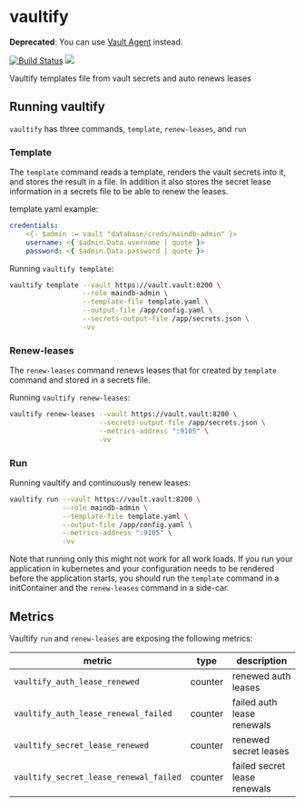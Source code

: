 # vaultify

**Deprecated**: You can use [Vault Agent](https://developer.hashicorp.com/vault/docs/agent-and-proxy/agent) instead.



[![Build Status](https://travis-ci.org/ahilsend/vaultify.svg?branch=master)](https://travis-ci.org/ahilsend/vaultify)
[![](https://img.shields.io/badge/docker%20build-automated-blue.svg)](https://hub.docker.com/r/ahilsend/vaultify "docker build - automated")

Vaultify templates file from vault secrets and auto renews leases

## Running vaultify

`vaultify` has three commands, `template`, `renew-leases`, and `run`

### Template

The `template` command reads a template, renders the vault secrets into it, and stores the result in a file. In addition it also stores the secret lease information in a secrets file to be able to renew the leases.

template.yaml example:
```yaml
credentials:
    <{- $admin := vault "database/creds/maindb-admin" }>
    username: <{ $admin.Data.username | quote }>
    password: <{ $admin.Data.password | quote }>
```

Running `vaultify template`:
```bash
vaultify template --vault https://vault.vault:8200 \
                  --role maindb-admin \
                  --template-file template.yaml \
                  --output-file /app/config.yaml \
                  --secrets-output-file /app/secrets.json \
                  -vv
```

### Renew-leases

The `renew-leases` command renews leases that for created by `template` command and stored in a secrets file.

Running `vaultify renew-leases`:
```bash
vaultify renew-leases --vault https://vault.vault:8200 \
                      --secrets-output-file /app/secrets.json \
                      --metrics-address ":9105" \
                      -vv
```


### Run

Running vaultify and continuously renew leases:

```bash
vaultify run --vault https://vault.vault:8200 \
             --role maindb-admin \
             --template-file template.yaml \
             --output-file /app/config.yaml \
             --metrics-address ":9105" \
             -vv
```

Note that running only this might not work for all work loads. If you run your application in kubernetes and your configuration needs to be rendered before the application starts, you should run the `template` command in a initContainer and the `renew-leases` command in a side-car.

## Metrics

Vaultify `run` and `renew-leases` are exposing the following metrics:

| metric                                 | type    | description                  |
|----------------------------------------|---------|------------------------------|
| `vaultify_auth_lease_renewed`          | counter | renewed auth leases          |
| `vaultify_auth_lease_renewal_failed`   | counter | failed auth lease renewals   |
| `vaultify_secret_lease_renewed`        | counter | renewed secret leases        |
| `vaultify_secret_lease_renewal_failed` | counter | failed secret lease renewals |
